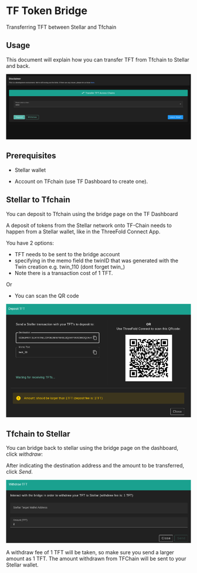 # TF Token Bridge

Transferring TFT between Stellar and Tfchain

## Usage

This document will explain how you can transfer TFT from Tfchain to Stellar and back.

![bridge page](../dashboard/img/bridge/bridge.png)

## Prerequisites

- Stellar wallet

- Account on TFchain (use TF Dashboard to create one).

## Stellar to Tfchain

You can deposit to Tfchain using the bridge page on the TF Dashboard

A deposit of tokens from the Stellar network onto TF-Chain needs to happen from a Stellar wallet, like in the ThreeFold Connect App.

You have 2 options:

- TFT needs to be sent to the bridge account
- specifying in the memo field the twinID that was generated with the Twin creation e.g. twin_110 (dont forget twin_)
- Note there is a transaction cost of 1 TFT.

Or

- You can scan the QR code

![bridge](../dashboard/img/bridge/dashboard_bridge_deposit.png)

## Tfchain to Stellar

You can bridge back to stellar using the bridge page on the dashboard, click *withdraw*:

After indicating the destination address and the amount to be transferred, click *Send*.

![withdraw](../dashboard/img/bridge/dashboard_bridge_withdraw.png)

A withdraw fee of 1 TFT will be taken, so make sure you send a larger amount as 1 TFT.
The amount withdrawn from TFChain will be sent to your Stellar wallet.
